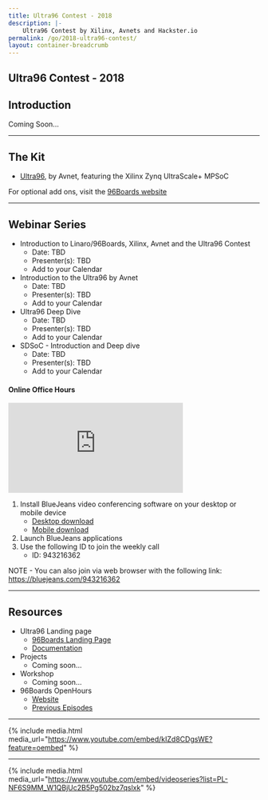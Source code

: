 ```yaml
---
title: Ultra96 Contest - 2018
description: |-
    Ultra96 Contest by Xilinx, Avnets and Hackster.io
permalink: /go/2018-ultra96-contest/
layout: container-breadcrumb
---
```

## Ultra96 Contest - 2018

## Introduction

Coming Soon...

***

## The Kit

- [Ultra96](https://www.96boards.org/product/ultra96/), by Avnet, featuring the Xilinx Zynq UltraScale+ MPSoC

For optional add ons, visit the [96Boards website](https://www.96boards.org/)

***

## Webinar Series

- Introduction to Linaro/96Boards, Xilinx, Avnet and the Ultra96 Contest
   - Date: TBD
   - Presenter(s): TBD
   - Add to your Calendar
- Introduction to the Ultra96 by Avnet
   - Date: TBD
   - Presenter(s): TBD
   - Add to your Calendar
- Ultra96 Deep Dive
   - Date: TBD
   - Presenter(s): TBD
   - Add to your Calendar
- SDSoC - Introduction and Deep dive
   - Date: TBD
   - Presenter(s): TBD
   - Add to your Calendar

#### Online Office Hours

<iframe width="350" height="180" src="https://w2.countingdownto.com/2217783" frameborder="0"></iframe>

1) Install BlueJeans video conferencing software on your desktop or mobile device
   - [Desktop download](https://www.bluejeans.com/downloads)
   - [Mobile download](https://www.bluejeans.com/downloads#mobile-tablet)
2) Launch BlueJeans applications
3) Use the following ID to join the weekly call
   - ID: 943216362

NOTE - You can also join via web browser with the following link: https://bluejeans.com/943216362

***

## Resources

- Ultra96 Landing page
   - [96Boards Landing Page](https://www.96boards.org/product/ultra96/)
   - [Documentation](https://github.com/96boards/documentation)
- Projects
   - Coming soon...
- Workshop
   - Coming soon...
- 96Boards OpenHours
   - [Website](https://www.96boards.org/openhours/)
   - [Previous Episodes](https://www.youtube.com/playlist?list=PL-NF6S9MM_W1QBjUc2B5Pg502bz7qslxk)

***

</div>

<div class="col-md-3" markdown="1">

{% include media.html media_url="https://www.youtube.com/embed/kIZd8CDgsWE?feature=oembed" %}

* * *

{% include media.html media_url="https://www.youtube.com/embed/videoseries?list=PL-NF6S9MM_W1QBjUc2B5Pg502bz7qslxk" %}

</div>
